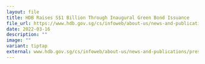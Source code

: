 ```yaml
---
layout: file
title: HDB Raises S$1 Billion Through Inaugural Green Bond Issuance
file_url: https://www.hdb.gov.sg/cs/infoweb/about-us/news-and-publications/press-releases/16032022-Green-bond-green-finance-framework
date: 2022-03-16
description: ""
image: ""
variant: tiptap
external: www.hdb.gov.sg/cs/infoweb/about-us/news-and-publications/press-releases/16032022-Green-bond-green-finance-framework
---
```

